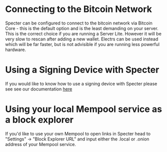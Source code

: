 # Connecting to the Bitcoin Network

Specter can be configured to connect to the bitcoin network via Bitcoin Core - this is the default option and is the least demanding on your server. This is the correct choice if you are running a Server Lite. However it will be very slow to rescan after adding a new wallet. Electrs can be used instead which will be far faster, but is not advisible if you are running less powerful hardware.

# Using a Signing Device with Specter

If you would like to know how to use a signing device with Specter please see see our documentation [here](https://docs.start9.com/latest/user-manual/service-guides/specter/specter-service)

# Using your local Mempool service as a block explorer

If you'd like to use your own Mempool to open links in Specter head to "Settings" -> "Block Explorer URL" and input either the .local or .onion address of your Mempool service.